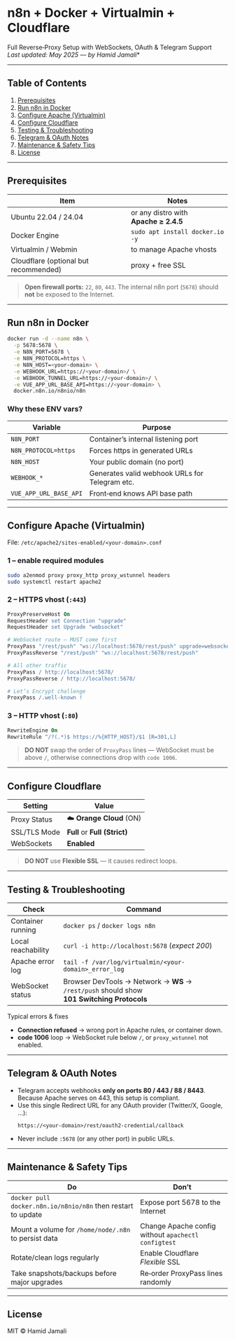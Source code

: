 # n8n + Docker + Virtualmin + Cloudflare
Full Reverse‑Proxy Setup with WebSockets, OAuth & Telegram Support  
*Last updated: May 2025 — by *Hamid Jamali***

---

## Table of Contents
1. [Prerequisites](#prerequisites)  
2. [Run n8n in Docker](#runn8nindocker)  
3. [Configure Apache (Virtualmin)](#configureapachevirtualmin)  
4. [Configure Cloudflare](#configurecloudflare)  
5. [Testing & Troubleshooting](#testing--troubleshooting)  
6. [Telegram & OAuth Notes](#telegram--oauth-notes)  
7. [Maintenance & Safety Tips](#maintenance--safety-tips)  
8. [License](#license)

---

## Prerequisites
| Item | Notes |
|------|-------|
| Ubuntu 22.04 / 24.04 | or any distro with **Apache ≥ 2.4.5** |
| Docker Engine | `sudo apt install docker.io -y` |
| Virtualmin / Webmin | to manage Apache vhosts |
| Cloudflare (optional but recommended) | proxy + free SSL |

> **Open firewall ports:** `22`, `80`, `443`. The internal n8n port (`5678`) should **not** be exposed to the Internet.

---

## Run n8n in Docker
```bash
docker run -d --name n8n \
  -p 5678:5678 \
  -e N8N_PORT=5678 \
  -e N8N_PROTOCOL=https \
  -e N8N_HOST=<your-domain> \
  -e WEBHOOK_URL=https://<your-domain>/ \
  -e WEBHOOK_TUNNEL_URL=https://<your-domain>/ \
  -e VUE_APP_URL_BASE_API=https://<your-domain> \
  docker.n8n.io/n8nio/n8n
```
### Why these ENV vars?
| Variable | Purpose |
|----------|---------|
| `N8N_PORT` | Container’s internal listening port |
| `N8N_PROTOCOL=https` | Forces https in generated URLs |
| `N8N_HOST` | Your public domain (no port) |
| `WEBHOOK_*` | Generates valid webhook URLs for Telegram etc. |
| `VUE_APP_URL_BASE_API` | Front‑end knows API base path |

---

## Configure Apache (Virtualmin)
File: `/etc/apache2/sites-enabled/<your-domain>.conf`

### 1 – enable required modules
```bash
sudo a2enmod proxy proxy_http proxy_wstunnel headers
sudo systemctl restart apache2
```

### 2 – HTTPS vhost (`:443`)
```apache
ProxyPreserveHost On
RequestHeader set Connection "upgrade"
RequestHeader set Upgrade "websocket"

# WebSocket route – MUST come first
ProxyPass "/rest/push" "ws://localhost:5678/rest/push" upgrade=websocket
ProxyPassReverse "/rest/push" "ws://localhost:5678/rest/push"

# All other traffic
ProxyPass / http://localhost:5678/
ProxyPassReverse / http://localhost:5678/

# Let’s Encrypt challenge
ProxyPass /.well-known !
```

### 3 – HTTP vhost (`:80`)
```apache
RewriteEngine On
RewriteRule ^/?(.*)$ https://%{HTTP_HOST}/$1 [R=301,L]
```

> **DO NOT** swap the order of `ProxyPass` lines — WebSocket must be above `/`, otherwise connections drop with `code 1006`.

---

## Configure Cloudflare
| Setting | Value |
|---------|-------|
| Proxy Status | ☁️ **Orange Cloud** (ON) |
| SSL/TLS Mode | **Full** or **Full (Strict)** |
| WebSockets | **Enabled** |

> **DO NOT** use **Flexible SSL** — it causes redirect loops.

---

## Testing & Troubleshooting
| Check | Command |
|-------|---------|
| Container running | `docker ps` / `docker logs n8n` |
| Local reachability | `curl -i http://localhost:5678` (*expect 200*) |
| Apache error log | `tail -f /var/log/virtualmin/<your-domain>_error_log` |
| WebSocket status | Browser DevTools → Network → **WS** → `/rest/push` should show **101 Switching Protocols** |

Typical errors & fixes  
* **Connection refused** → wrong port in Apache rules, or container down.  
* **code 1006** loop → WebSocket rule below `/`, or `proxy_wstunnel` not enabled.

---

## Telegram & OAuth Notes
* Telegram accepts webhooks **only on ports 80 / 443 / 88 / 8443**. Because Apache serves on 443, this setup is compliant.
* Use this single Redirect URL for any OAuth provider (Twitter/X, Google, …):
  ```
  https://<your-domain>/rest/oauth2-credential/callback
  ```
* Never include `:5678` (or any other port) in public URLs.

---

## Maintenance & Safety Tips
| Do | Don’t |
|----|-------|
| `docker pull docker.n8n.io/n8nio/n8n` then restart to update | Expose port 5678 to the Internet |
| Mount a volume for `/home/node/.n8n` to persist data | Change Apache config without `apachectl configtest` |
| Rotate/clean logs regularly | Enable Cloudflare *Flexible* SSL |
| Take snapshots/backups before major upgrades | Re‑order ProxyPass lines randomly |

---

## License
MIT © Hamid Jamali
